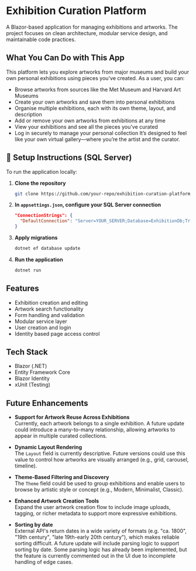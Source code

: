 # Exhibition Curation Platform

A Blazor-based application for managing exhibitions and artworks. The project focuses on clean architecture, modular service design, and maintainable code practices.

## What You Can Do with This App
This platform lets you explore artworks from major museums and build your own personal exhibitions using pieces you've created. As a user, you can:
- Browse artworks from sources like the Met Museum and Harvard Art Museums
- Create your own artworks and save them into personal exhibitions
- Organise multiple exhibitions, each with its own theme, layout, and description
- Add or remove your own artworks from exhibitions at any time
- View your exhibitions and see all the pieces you've curated
- Log in securely to manage your personal collection
It’s designed to feel like your own virtual gallery—where you’re the artist and the curator.


## 🚀 Setup Instructions (SQL Server)

To run the application locally:

1. **Clone the repository**
    ```bash
    git clone https://github.com/your-repo/exhibition-curation-platform.git
    ```

2. **In `appsettings.json`, configure your SQL Server connection**
    ```json
    "ConnectionStrings": {
      "DefaultConnection": "Server=YOUR_SERVER;Database=ExhibitionDb;Trusted_Connection=True;"
    }
    ```

3. **Apply migrations**
    ```bash
    dotnet ef database update
    ```

4. **Run the application**
    ```bash
    dotnet run
    ```


## Features

- Exhibition creation and editing
- Artwork search functionality
- Form handling and validation
- Modular service layer
- User creation and login
- Identity based page access control

## Tech Stack

- Blazor (.NET)
- Entity Framework Core
- Blazor Identity
- xUnit (Testing)

## Future Enhancements

- **Support for Artwork Reuse Across Exhibitions**  
  Currently, each artwork belongs to a single exhibition. A future update could introduce a many-to-many relationship, allowing artworks to appear in multiple curated collections.

- **Dynamic Layout Rendering**  
  The `Layout` field is currently descriptive. Future versions could use this value to control how artworks are visually arranged (e.g., grid, carousel, timeline).

- **Theme-Based Filtering and Discovery**  
  The `Theme` field could be used to group exhibitions and enable users to browse by artistic style or concept (e.g., Modern, Minimalist, Classic).

- **Enhanced Artwork Creation Tools**  
  Expand the user artwork creation flow to include image uploads, tagging, or richer metadata to support more expressive exhibitions.

- **Sorting by date**  
  External API's return dates in a wide variety of formats (e.g. "ca. 1800", "19th century", "late 19th-early 20th century"), which makes reliable sorting difficult. A future update will include parsing logic to support sorting by date. Some parsing logic has already been implemented, but the feature is currently commented out in the UI due to incomplete handling of edge cases.
